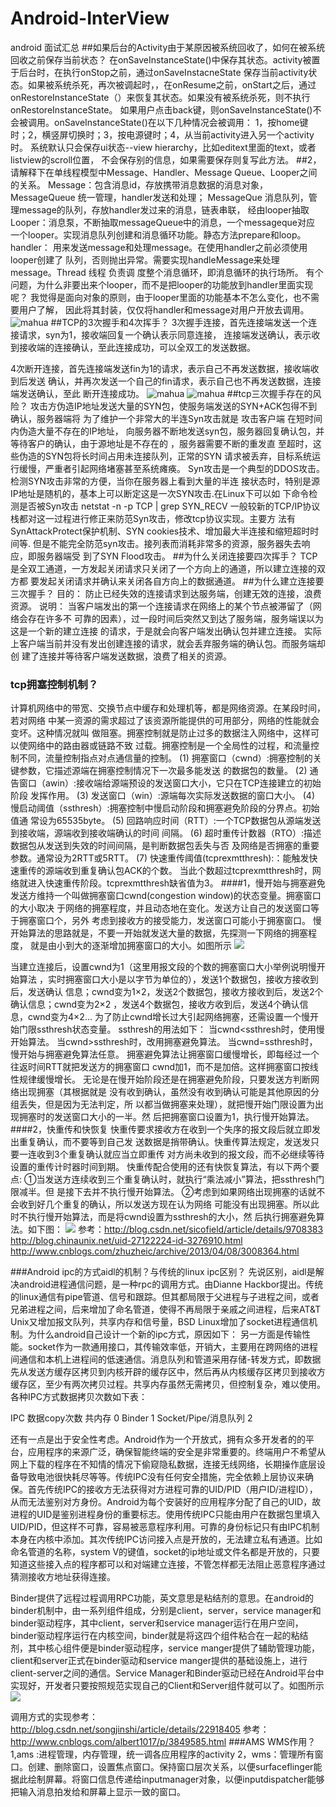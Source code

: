# Android-InterView
android 面试汇总
##如果后台的Activity由于某原因被系统回收了，如何在被系统回收之前保存当前状态？
在onSaveInstanceState()中保存其状态。activity被置于后台时，在执行onStop之前，通过onSaveInstacneState
保存当前activity状态。如果被系统杀死，再次被调起时，，在onResume之前，onStart之后，通过
onRestoreInstanceState（）来恢复其状态。如果没有被系统杀死，则不执行onRestoreInstanceState。
如果用户点击back键，则onSaveInstanceState()不会被调用。onSaveInstanceState()在以下几种情况会被调用：
1，按home键时；2，横竖屏切换时；3，按电源键时；4，从当前activity进入另一个activity时。
系统默认只会保存ui状态--view hierarchy，比如editext里面的text，或者listview的scroll位置，
不会保存别的信息，如果需要保存则复写此方法。
##2，请解释下在单线程模型中Message、Handler、Message Queue、Looper之间的关系。
Message：包含消息id，存放携带消息数据的消息对象，MessageQueue
统一管理，handler发送和处理；
MessageQue 消息队列，管理message的队列，存放handler发过来的消息，链表串联，
经由looper抽取
Looper：消息泵，不断抽取messageQueue中的消息，一个messageque对应
一个looper。实现消息队列创建和消息循环功能。静态方法prepare和loop。
handler： 用来发送message和处理message。在使用handler之前必须使用looper创建了
队列，否则抛出异常。需要实现handleMessage来处理message。Thread 线程 负责调
度整个消息循环，即消息循环的执行场所。
有个问题，为什么非要出来个looper，而不是把looper的功能放到handler里面实现呢？
我觉得是面向对象的原则，由于looper里面的功能基本不怎么变化，也不需要用户了解，
因此将其封装，仅仅将handler和message对用户开放去调用。
![mahua]( https://github.com/paceboy/Android-InterView/blob/master/handler-howtowork.png)
##TCP的3次握手和4次挥手？
3次握手连接，首先连接端发送一个连接请求，syn为1，接收端回复一个确认表示同意连接，
连接端发送确认，表示收到接收端的连接确认，至此连接成功，可以全双工的发送数据。

4次断开连接，首先连接端发送fin为1的请求，表示自己不再发送数据，接收端收到后发送
确认，并再次发送一个自己的fin请求，表示自己也不再发送数据，连接端发送确认，至此
断开连接成功。
![mahua](https://github.com/paceboy/Android-InterView/blob/master/tcpconnect.png)
![mahua](https://github.com/paceboy/Android-InterView/blob/master/tcpdisconnect.png)
##tcp三次握手存在的风险？
攻击方伪造IP地址发送大量的SYN包，使服务端发送的SYN+ACK包得不到确认，服务器端将
为了维护一个非常大的半连Syn攻击就是 攻击客户端 在短时间内伪造大量不存在的IP地址，
向服务器不断地发送syn包，服务器回复确认包，并等待客户的确认，由于源地址是不存在的
，服务器需要不断的重发直 至超时，这些伪造的SYN包将长时间占用未连接队列，正常的SYN
请求被丢弃，目标系统运行缓慢，严重者引起网络堵塞甚至系统瘫痪。
Syn攻击是一个典型的DDOS攻击。检测SYN攻击非常的方便，当你在服务器上看到大量的半连
接状态时，特别是源IP地址是随机的，基本上可以断定这是一次SYN攻击.在Linux下可以如
下命令检测是否被Syn攻击
netstat -n -p TCP | grep SYN_RECV
一般较新的TCP/IP协议栈都对这一过程进行修正来防范Syn攻击，修改tcp协议实现。主要方
法有SynAttackProtect保护机制、SYN cookies技术、增加最大半连接和缩短超时时间等.
但是不能完全防范syn攻击。接列表而消耗非常多的资源，服务器失去响应，即服务器端受
到了SYN Flood攻击。
##为什么关闭连接要四次挥手？
TCP是全双工通道，一方发起关闭请求只关闭了一个方向上的通道，所以建立连接的双方都
要发起关闭请求并确认来关闭各自方向上的数据通道。
##为什么建立连接要三次握手？
目的： 防止已经失效的连接请求到达服务端，创建无效的连接，浪费资源。
说明： 当客户端发出的第一个连接请求在网络上的某个节点被滞留了（网络会存在许多不
可靠的因素），过一段时间后突然又到达了服务端，服务端误以为这是一个新的建立连接
的请求，于是就会向客户端发出确认包并建立连接。
实际上客户端当前并没有发出创建连接的请求，就会丢弃服务端的确认包。而服务端却创
建了连接并等待客户端发送数据，浪费了相关的资源。
### tcp拥塞控制机制？
计算机网络中的带宽、交换节点中缓存和处理机等，都是网络资源。在某段时间，若对网络
中某一资源的需求超过了该资源所能提供的可用部分，网络的性能就会变坏。这种情况就叫
做阻塞。拥塞控制就是防止过多的数据注入网络中，这样可以使网络中的路由器或链路不致
过载。拥塞控制是一个全局性的过程，和流量控制不同，流量控制指点对点通信量的控制。
(1) 拥塞窗口（cwnd）:拥塞控制的关键参数，它描述源端在拥塞控制情况下一次最多能发送
的数据包的数量。 
(2) 通告窗口（awin）:接收端给源端预设的发送窗口大小，它只在TCP连接建立的初始阶段
发挥作用。 
(3) 发送窗口（win）:源端每次实际发送数据的窗口大小。 
(4) 慢启动阈值（ssthresh）:拥塞控制中慢启动阶段和拥塞避免阶段的分界点。初始值通
常设为65535byte。 
(5) 回路响应时间（RTT）:一个TCP数据包从源端发送到接收端，源端收到接收端确认的时间
间隔。 
(6) 超时重传计数器（RTO）:描述数据包从发送到失效的时间间隔，是判断数据包丢失与否
及网络是否拥塞的重要参数。通常设为2RTT或5RTT。 
(7) 快速重传阈值(tcprexmtthresh):：能触发快速重传的源端收到重复确认包ACK的个数。
当此个数超过tcprexmtthresh时，网络就进入快速重传阶段。tcprexmtthresh缺省值为3。 
####1，慢开始与拥塞避免
发送方维持一个叫做拥塞窗口cwnd(congestion window)的状态变量。拥塞窗口的大小取决
于网络的拥塞程度，并且动态地在变化。发送方让自己的发送窗口等于拥塞窗口个，另外
考虑到接收方的接受能力，发送窗口可能小于拥塞窗口。
慢开始算法的思路就是，不要一开始就发送大量的数据，先探测一下网络的拥塞程度，
就是由小到大的逐渐增加拥塞窗口的大小。如图所示
![](https://github.com/paceboy/Android-InterView/blob/master/tcp%E6%85%A2%E5%BC%80%E5%A7%8B.png)

当建立连接后，设置cwnd为1（这里用报文段的个数的拥塞窗口大小举例说明慢开始算法
，实时拥塞窗口大小是以字节为单位的），发送1个数据包，接收方接收到后，发送确认
信息；cwnd变为1×2，发送2个数据包，接收方接收到后，发送2个确认信息；cwnd变为2×2
，发送4个数据包，接收方收到后，发送4个确认信息，cwnd变为4×2...
为了防止cwnd增长过大引起网络拥塞，还需设置一个慢开始门限ssthresh状态变量。
ssthresh的用法如下：
当cwnd<ssthresh时，使用慢开始算法。
当cwnd>ssthresh时，改用拥塞避免算法。
当cwnd=ssthresh时，慢开始与拥塞避免算法任意。
拥塞避免算法让拥塞窗口缓慢增长，即每经过一个往返时间RTT就把发送方的拥塞窗口
cwnd加1，而不是加倍。这样拥塞窗口按线性规律缓慢增长。
无论是在慢开始阶段还是在拥塞避免阶段，只要发送方判断网络出现拥塞（其根据就是
没有收到确认，虽然没有收到确认可能是其他原因的分组丢失，但是因为无法判定，所
以都当做拥塞来处理），就把慢开始门限设置为出现拥塞时的发送窗口大小的一半。然
后把拥塞窗口设置为1，执行慢开始算法。
####2，快重传和快恢复
快重传要求接收方在收到一个失序的报文段后就立即发出重复确认，而不要等到自己发
送数据是捎带确认。快重传算法规定，发送发只要一连收到3个重复确认就应当立即重传
对方尚未收到的报文段，而不必继续等待设置的重传计时器时间到期。
快重传配合使用的还有快恢复算法，有以下两个要点:
①当发送方连续收到三个重复确认时，就执行“乘法减小”算法，把ssthresh门限减半。但
是接下去并不执行慢开始算法。
②考虑到如果网络出现拥塞的话就不会收到好几个重复的确认，所以发送方现在认为网络
可能没有出现拥塞。所以此时不执行慢开始算法，而是将cwnd设置为ssthresh的大小，然
后执行拥塞避免算法。如下图：
![](https://github.com/paceboy/Android-InterView/blob/master/tcp%E5%BF%AB%E9%87%8D%E4%BC%A0.png)
参考：http://blog.csdn.net/sicofield/article/details/9708383
      http://blog.chinaunix.net/uid-27122224-id-3276910.html
      http://www.cnblogs.com/zhuzheic/archive/2013/04/08/3008364.html
      
###Android ipc的方式aidl的机制？与传统的linux ipc区别？
先说区别，aidl是解决android进程通信问题，是一种rpc的调用方式。由Dianne Hackbor提出。传统的linux通信有pipe管道、信号和跟踪。但其都局限于父进程与子进程之间，或者兄弟进程之间，后来增加了命名管道，使得不再局限于亲戚之间进程，后来AT&T Unix又增加报文队列，共享内存和信号量，BSD Linux增加了socket进程通信机制。为什么android自己设计一个新的ipc方式，原因如下：
另一方面是传输性能。socket作为一款通用接口，其传输效率低，开销大，主要用在跨网络的进程间通信和本机上进程间的低速通信。消息队列和管道采用存储-转发方式，即数据先从发送方缓存区拷贝到内核开辟的缓存区中，然后再从内核缓存区拷贝到接收方缓存区，至少有两次拷贝过程。共享内存虽然无需拷贝，但控制复杂，难以使用。
各种IPC方式数据拷贝次数如下表：

IPC	数据copy次数
共内存	0
Binder	1
Socket/Pipe/消息队列	2
	
还有一点是出于安全性考虑。Android作为一个开放式，拥有众多开发者的的平台，应用程序的来源广泛，确保智能终端的安全是非常重要的。终端用户不希望从网上下载的程序在不知情的情况下偷窥隐私数据，连接无线网络，长期操作底层设备导致电池很快耗尽等等。传统IPC没有任何安全措施，完全依赖上层协议来确保。首先传统IPC的接收方无法获得对方进程可靠的UID/PID（用户ID/进程ID），从而无法鉴别对方身份。Android为每个安装好的应用程序分配了自己的UID，故进程的UID是鉴别进程身份的重要标志。使用传统IPC只能由用户在数据包里填入UID/PID，但这样不可靠，容易被恶意程序利用。可靠的身份标记只有由IPC机制本身在内核中添加。其次传统IPC访问接入点是开放的，无法建立私有通道。比如命名管道的名称，system V的键值，socket的ip地址或文件名都是开放的，只要知道这些接入点的程序都可以和对端建立连接，不管怎样都无法阻止恶意程序通过猜测接收方地址获得连接。

Binder提供了远程过程调用RPC功能，英文意思是粘结剂的意思。在android的binder机制中，由一系列组件组成，分别是client，server，service manager和binder驱动程序，其中client，server和service manager运行在用户空间，binder驱动程序运行在内核空间，binder就是将这四个组件粘合在一起的粘结剂，其中核心组件便是binder驱动程序，service manger提供了辅助管理功能，client和server正式在binder驱动和service manger提供的基础设施上，进行client-server之间的通信。Service Manager和Binder驱动已经在Android平台中实现好，开发者只要按照规范实现自己的Client和Server组件就可以了。如图所示
 ![](https://github.com/paceboy/Android-InterView/blob/master/aidl_structure.png)

调用方式的实现参考：http://blog.csdn.net/songjinshi/article/details/22918405
参考：http://www.cnblogs.com/albert1017/p/3849585.html
###AMS WMS作用？
1,ams :进程管理，内存管理，统一调各应用程序的activity
2，wms：管理所有窗口。创建、删除窗口，设置焦点窗口。保持窗口层次关系，以便surfaceflinger能据此绘制屏幕。将窗口信息传递给inputmanager对象，以便inputdispatcher能够把输入消息拍发给和屏幕上显示一致的窗口。            
